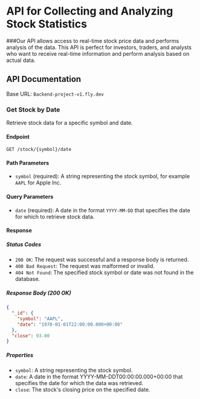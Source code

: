 # API for Collecting and Analyzing Stock Statistics
###Our API allows access to real-time stock price data and performs analysis of the data.  This API is perfect for investors, traders, and analysts who want to receive real-time information and perform analysis based on actual data.


## API Documentation

Base URL: `Backend-project-v1.fly.dev`

### Get Stock by Date

Retrieve stock data for a specific symbol and date.

#### Endpoint

`GET /stock/{symbol}/date`

#### Path Parameters

- `symbol` (required): A string representing the stock symbol, for example `AAPL` for Apple Inc.

#### Query Parameters

- `date` (required): A date in the format `YYYY-MM-DD` that specifies the date for which to retrieve stock data.

#### Response

##### Status Codes

- `200 OK`: The request was successful and a response body is returned.
- `400 Bad Request`: The request was malformed or invalid.
- `404 Not Found`: The specified stock symbol or date was not found in the database.

##### Response Body (200 OK)

```json
{
  "_id": {
    "symbol": "AAPL",
    "date": "1970-01-01T22:00:00.000+00:00"
  },
  "close": 93.00
}
`````

##### Properties
- `symbol`: A string representing the stock symbol.
- `date`: A date in the format YYYY-MM-DDT00:00:00.000+00:00 that specifies the date for which the data was retrieved.
- `close`: The stock's closing price on the specified date.
